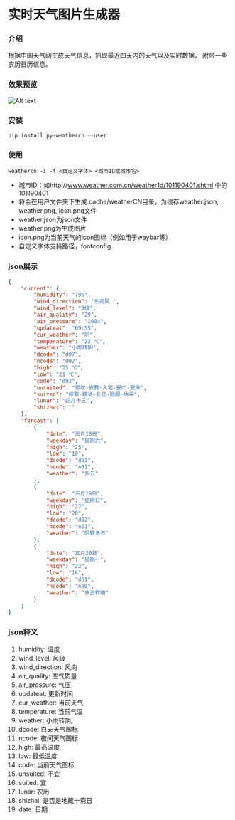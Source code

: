 实时天气图片生成器
================================

### 介绍
根据中国天气网生成天气信息，抓取最近四天内的天气以及实时数据，
附带一些农历日历信息。

### 效果预览
![Alt text](https://github.com/ssfdust/weatherCN/raw/master/screenshots/weather.png)

### 安装

```
pip install py-weathercn --user
```

### 使用
```
weathercn -i -f <自定义字体> <城市ID或城市名>
```
* 城市ID：如http://www.weather.com.cn/weather1d/101190401.shtml 中的101190401
* 将会在用户文件夹下生成.cache/weatherCN目录，为缓存weather.json, weather.png, icon.png文件
* weather.json为json文件
* weather.png为生成图片
* icon.png为当前天气的icon图标（例如用于waybar等）
* 自定义字体支持路径，fontconfig

### json展示
```json
{
    "current": {
        "humidity": "79%",
        "wind_direction": "东南风 ",
        "wind_level": "3级",
        "air_quality": "29",
        "air_pressure": "1004",
        "updateat": "09:55",
        "cur_weather": "阴",
        "temperature": "23 ℃",
        "weather": "小雨转阴",
        "dcode": "d07",
        "ncode": "d02",
        "high": "25 ℃",
        "low": "21 ℃",
        "code": "d02",
        "unsuited": "修坟-安葬-入宅-安门-安床",
        "suited": "嫁娶-移徙-赴任-除服-纳采",
        "lunar": "四月十三",
        "shizhai": ""
    },
    "forcast": [
        {
            "date": "五月18日",
            "weekday": "星期六",
            "high": "25",
            "low": "18",
            "dcode": "d01",
            "ncode": "n01",
            "weather": "多云"
        },
        {
            "date": "五月19日",
            "weekday": "星期日",
            "high": "27",
            "low": "20",
            "dcode": "d02",
            "ncode": "n01",
            "weather": "阴转多云"
        },
        {
            "date": "五月20日",
            "weekday": "星期一",
            "high": "23",
            "low": "16",
            "dcode": "d01",
            "ncode": "n00",
            "weather": "多云转晴"
        }
    ]
}
```

### json释义
1. humidity: 湿度
2. wind_level: 风级
3. wind_direction: 风向
4. air_quality: 空气质量
5. air_pressure: 气压
6. updateat: 更新时间
7. cur_weather: 当前天气
8. temperature: 当前气温
9. weather: 小雨转阴,
10. dcode: 白天天气图标
11. ncode: 夜间天气图标
12. high: 最高温度
13. low: 最低温度
14. code: 当前天气图标
15. unsuited: 不宜
16. suited: 宜
17. lunar: 农历
18. shizhai: 是否是地藏十斋日
19. date: 日期

